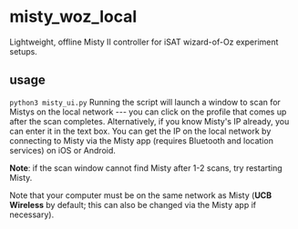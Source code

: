 # misty_woz_local
Lightweight, offline Misty II controller for iSAT wizard-of-Oz experiment setups.

## usage
`python3 misty_ui.py`
Running the script will launch a window to scan for Mistys on the local network --- you can click on the profile that comes up after the scan completes. Alternatively, if you know Misty's IP already, you can enter it in the text box. You can get the IP on the local network by connecting to Misty via the Misty app (requires Bluetooth and location services) on iOS or Android.

__Note__: if the scan window cannot find Misty after 1-2 scans, try restarting Misty.

Note that your computer must be on the same network as Misty (**UCB Wireless** by default; this can also be changed via the Misty app if necessary).
